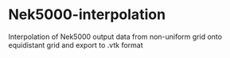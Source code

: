 # Nek5000-interpolation
Interpolation of Nek5000 output data from non-uniform grid onto equidistant grid and export to .vtk format
